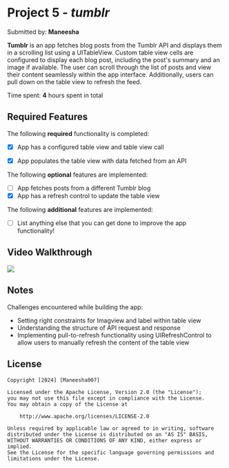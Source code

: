 # Project 5 - *tumblr*

Submitted by: **Maneesha**

**Tumblr** is an app fetches blog posts from the Tumblr API and displays them in a scrolling list using a UITableView. 
Custom table view cells are configured to display each blog post, including the post's summary and an image if available. 
The user can scroll through the list of posts and view their content seamlessly within the app interface. 
Additionally, users can pull down on the table view to refresh the feed.

Time spent: **4** hours spent in total

## Required Features

The following **required** functionality is completed:

- [x] App has a configured table view and table view call
- [x] App populates the table view with data fetched from an API


The following **optional** features are implemented:

- [ ] App fetches posts from a different Tumblr blog
- [x] App has a refresh control to update the table view

The following **additional** features are implemented:

- [ ] List anything else that you can get done to improve the app functionality!

## Video Walkthrough
<div>
    <a href="https://www.loom.com/share/2cff35dc1cb84e258acfea36adc669f8">
      <img style="max-width:300px;" src="https://cdn.loom.com/sessions/thumbnails/2cff35dc1cb84e258acfea36adc669f8-with-play.gif">
    </a>
  </div>


## Notes

Challenges encountered while building the app:
- Setting right constraints for Imagview and label within table view
- Understanding the structure of API request and response
- Implementing pull-to-refresh functionality using UIRefreshControl to allow users to manually refresh the content of the table view


## License

    Copyright [2024] [Maneesha007]

    Licensed under the Apache License, Version 2.0 (the "License");
    you may not use this file except in compliance with the License.
    You may obtain a copy of the License at

        http://www.apache.org/licenses/LICENSE-2.0

    Unless required by applicable law or agreed to in writing, software
    distributed under the License is distributed on an "AS IS" BASIS,
    WITHOUT WARRANTIES OR CONDITIONS OF ANY KIND, either express or implied.
    See the License for the specific language governing permissions and
    limitations under the License.
